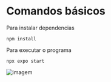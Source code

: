 # Comandos básicos

Para instalar dependencias

```
npm install
```

Para executar o programa

```
npx expo start
```

![imagem](https://i.imgur.com/q7zvlbL.png)
